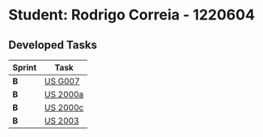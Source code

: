 # Student: Rodrigo Correia - 1220604

## Developed Tasks

| Sprint | Task                          |
|--------|-------------------------------|
| **B**  | [US G007](../USG007/README)   |
| **B**  | [US 2000a](../UC008/README) |
| **B**  | [US 2000c](../UC009/README) |
| **B**  | [US 2003](../UC021/README)   |